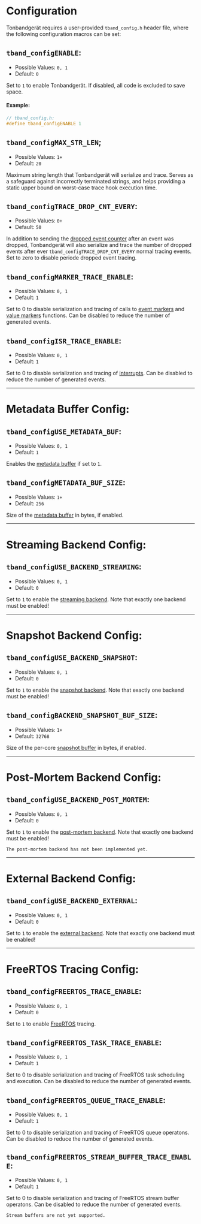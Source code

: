 # Configuration

Tonbandgerät requires a user-provided `tband_config.h` header file, where the following configuration
macros can be set:

## `tband_configENABLE`:
- Possible Values: `0, 1`
- Default: `0`

Set to `1` to enable Tonbandgerät. If disabled, all code is excluded to save space.

#### Example:
```c
// tband_config.h:
#define tband_configENABLE 1 
```

## `tband_configMAX_STR_LEN`;
- Possible Values: `1+`
- Default: `20`

Maximum string length that Tonbandgerät will serialize and trace. Serves as a safeguard
against incorrectly terminated strings, and helps providing a static upper bound on
worst-case trace hook execution time.

## `tband_configTRACE_DROP_CNT_EVERY`:
- Possible Values: `0+`
- Default: `50`

In addition to sending the [dropped event counter](./dropped_evts.md) after an event was
dropped, Tonbandgerät will also serialize and trace the number of dropped events after ever
`tband_configTRACE_DROP_CNT_EVERY` normal tracing events. Set to zero to disable periode
dropped event tracing.

## `tband_configMARKER_TRACE_ENABLE`:
- Possible Values: `0, 1`
- Default: `1`

Set to 0 to disable serialization and tracing of calls to [event markers](./evtmarkers.md) and [value markers](./valmarkers.md) functions.
Can be disabled to reduce the number of generated events.

## `tband_configISR_TRACE_ENABLE`:
- Possible Values: `0, 1`
- Default: `1`

Set to 0 to disable serialization and tracing of [interrupts](./interrupts.md). Can be disabled to reduce the number of generated events.

---
# Metadata Buffer Config:

## `tband_configUSE_METADATA_BUF`:
- Possible Values: `0, 1`
- Default: `1`

Enables the [metadata buffer](./metadata_buf.md) if set to `1`.

## `tband_configMETADATA_BUF_SIZE`:
- Possible Values: `1+`
- Default: `256`

Size of the [metadata buffer](./metadata_buf.md) in bytes, if enabled.

---
# Streaming Backend Config:

## `tband_configUSE_BACKEND_STREAMING`:
- Possible Values: `0, 1`
- Default: `0`

Set to `1` to enable the [streaming backend](./streaming.md). Note that exactly one backend must be
enabled!

---
# Snapshot Backend Config:

## `tband_configUSE_BACKEND_SNAPSHOT`:
- Possible Values: `0, 1`
- Default: `0`

Set to `1` to enable the [snapshot backend](./snapshot.md). Note that exactly one backend must be
enabled!

## `tband_configBACKEND_SNAPSHOT_BUF_SIZE`:
- Possible Values: `1+`
- Default: `32768`

Size of the per-core [snapshot buffer](./snapshot.md) in bytes, if enabled.

---
# Post-Mortem Backend Config:

## `tband_configUSE_BACKEND_POST_MORTEM`:
- Possible Values: `0, 1`
- Default: `0`

Set to `1` to enable the [post-mortem backend](./postmortem.md). Note that exactly one backend must be
enabled!

```admonish warning
The post-mortem backend has not been implemented yet.
```

---
# External Backend Config:

## `tband_configUSE_BACKEND_EXTERNAL`:
- Possible Values: `0, 1`
- Default: `0`

Set to `1` to enable the [external backend](./external_backend.md). Note that exactly one backend must be
enabled!

---
# FreeRTOS Tracing Config:

## `tband_configFREERTOS_TRACE_ENABLE`:
- Possible Values: `0, 1`
- Default: `0`

Set to `1` to enable [FreeRTOS](./freertos.md) tracing.

## `tband_configFREERTOS_TASK_TRACE_ENABLE`:
- Possible Values: `0, 1`
- Default: `1`

Set to 0 to disable serialization and tracing of FreeRTOS task scheduling and execution.
Can be disabled to reduce the number of generated events.

## `tband_configFREERTOS_QUEUE_TRACE_ENABLE`:
- Possible Values: `0, 1`
- Default: `1`

Set to 0 to disable serialization and tracing of FreeRTOS queue operatons.
Can be disabled to reduce the number of generated events.

## `tband_configFREERTOS_STREAM_BUFFER_TRACE_ENABLE`:
- Possible Values: `0, 1`
- Default: `1`

Set to 0 to disable serialization and tracing of FreeRTOS stream buffer operatons.
Can be disabled to reduce the number of generated events.

```admonish warning
Stream buffers are not yet supported.
```
